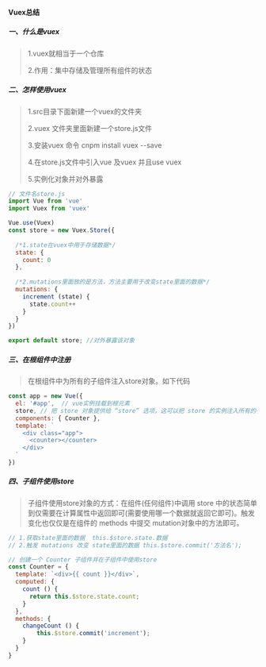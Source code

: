 #### Vuex总结

##### 一、什么是vuex

> 1.vuex就相当于一个仓库
>
> 2.作用：集中存储及管理所有组件的状态



##### 二、怎样使用vuex

> 1.src目录下面新建一个vuex的文件夹
>
> 2.vuex 文件夹里面新建一个store.js文件
>
> 3.安装vuex  命令 cnpm install vuex --save
>
> 4.在store.js文件中引入vue 及vuex 并且use vuex
>
> 5.实例化对象并对外暴露

```javascript
// 文件名store.js
import Vue from 'vue'
import Vuex from 'vuex'

Vue.use(Vuex)
const store = new Vuex.Store({
  
  /*1.state在vuex中用于存储数据*/
  state: {
    count: 0
  },
  
  /*2.mutations里面放的是方法，方法主要用于改变state里面的数据*/
  mutations: {
    increment (state) {
      state.count++
    }
  }
})

export default store; //对外暴露该对象
```



##### 三、在根组件中注册

> 在根组件中为所有的子组件注入store对象。如下代码

```javascript
const app = new Vue({
  el: '#app',  // vue实例挂载到根元素
  store, // 把 store 对象提供给 “store” 选项，这可以把 store 的实例注入所有的子组件
  components: { Counter },
  template: `
    <div class="app">
      <counter></counter>
    </div>
  `
})
```



##### 四、子组件使用store

> 子组件使用store对象的方式：在组件(任何组件)中调用 store 中的状态简单到仅需要在计算属性中返回即可(需要使用哪一个数据就返回它即可)。触发变化也仅仅是在组件的 methods 中提交 mutation对象中的方法即可。

```javascript
// 1.获取state里面的数据  this.$store.state.数据
// 2.触发 mutations 改变 state里面的数据 this.$store.commit('方法名'); 

// 创建一个 Counter 子组件并在子组件中使用store
const Counter = {
  template: `<div>{{ count }}</div>`,
  computed: {
    count () {
      return this.$store.state.count;
    }
  },
  methods: {
    changeCount () {
  		this.$store.commit('increment'); 
	}
  }
}
```

